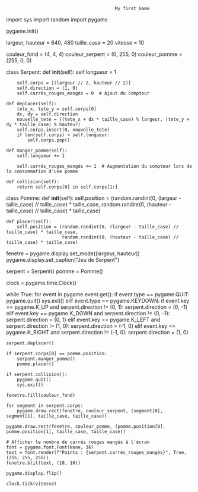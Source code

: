 



                                             My first Game




import sys
import random
import pygame

pygame.init()

largeur, hauteur = 640, 480
taille_case = 20
vitesse = 10

couleur_fond = (4, 4, 4)
couleur_serpent = (0, 255, 0)
couleur_pomme = (255, 0, 0)

class Serpent:
    def __init__(self):
        self.longueur = 1
       
        self.corps = [(largeur // 2, hauteur // 2)]
        self.direction = (1, 0)
        self.carrés_rouges_mangés = 0  # Ajout du compteur

    def deplacer(self):
        tete_x, tete_y = self.corps[0]
        dx, dy = self.direction
        nouvelle_tete = ((tete_x + dx * taille_case) % largeur, (tete_y + dy * taille_case) % hauteur)
        self.corps.insert(0, nouvelle_tete)
        if len(self.corps) > self.longueur:
            self.corps.pop()

    def manger_pomme(self):
        self.longueur += 1
        
        self.carrés_rouges_mangés += 1  # Augmentation du compteur lors de la consommation d'une pomme

    def collision(self):
        return self.corps[0] in self.corps[1:]

class Pomme:
    def __init__(self):
        self.position = (random.randint(0, (largeur - taille_case) // taille_case) * taille_case,
                         random.randint(0, (hauteur - taille_case) // taille_case) * taille_case)

    def placer(self):
        self.position = (random.randint(0, (largeur - taille_case) // taille_case) * taille_case,
                         random.randint(0, (hauteur - taille_case) // taille_case) * taille_case)

fenetre = pygame.display.set_mode((largeur, hauteur))
pygame.display.set_caption("Jeu de Serpent")

serpent = Serpent()
pomme = Pomme()

clock = pygame.time.Clock()

while True:
    for event in pygame.event.get():
        if event.type == pygame.QUIT:
            pygame.quit()
            sys.exit()
        elif event.type == pygame.KEYDOWN:
            if event.key == pygame.K_UP and serpent.direction != (0, 1):
                serpent.direction = (0, -1)
            elif event.key == pygame.K_DOWN and serpent.direction != (0, -1):
                serpent.direction = (0, 1)
            elif event.key == pygame.K_LEFT and serpent.direction != (1, 0):
                serpent.direction = (-1, 0)
            elif event.key == pygame.K_RIGHT and serpent.direction != (-1, 0):
                serpent.direction = (1, 0)

    serpent.deplacer()

    if serpent.corps[0] == pomme.position:
        serpent.manger_pomme()
        pomme.placer()

    if serpent.collision():
        pygame.quit()
        sys.exit()

    fenetre.fill(couleur_fond)

    for segment in serpent.corps:
        pygame.draw.rect(fenetre, couleur_serpent, (segment[0], segment[1], taille_case, taille_case))

    pygame.draw.rect(fenetre, couleur_pomme, (pomme.position[0], pomme.position[1], taille_case, taille_case))

    # Afficher le nombre de carrés rouges mangés à l'écran
    font = pygame.font.Font(None, 36)
    text = font.render(f"Points : {serpent.carrés_rouges_mangés}", True, (255, 255, 255))
    fenetre.blit(text, (10, 10))

    pygame.display.flip()

    clock.tick(vitesse)
